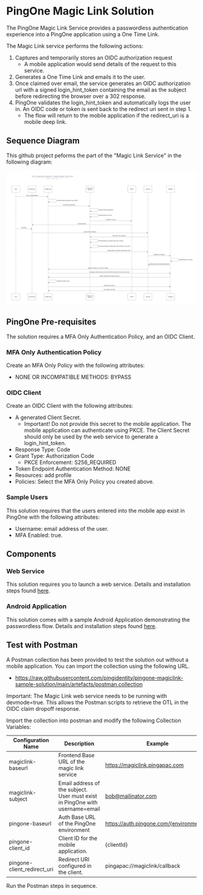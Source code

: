 # PingOne Magic Link Solution

The PingOne Magic Link Service provides a passwordless authentication experience into a PingOne application using a One Time Link.

The Magic Link service performs the following actions:
1. Captures and temporarily stores an OIDC authorization request
   - A mobile application would send details of the request to this service.
2. Generates a One Time Link and emails it to the user.
3. Once claimed over email, the service generates an OIDC authorization url with a signed login_hint_token containing the email as the subject before redirecting the browser over a 302 response.
4. PingOne validates the login_hint_token and automatically logs the user in. An OIDC code or token is sent back to the redirect uri sent in step 1.
   - The flow will return to the mobile application if the redirect_uri is a mobile deep link.

## Sequence Diagram

This github project peforms the part of the "Magic Link Service" in the following diagram:

<img src="artefacts/uml_magiclink.png">

## PingOne Pre-requisites

The solution requires a MFA Only Authentication Policy, and an OIDC Client.

### MFA Only Authentication Policy

Create an MFA Only Policy with the following attributes:
- NONE OR INCOMPATIBLE METHODS: BYPASS

### OIDC Client

Create an OIDC Client with the following attributes:
- A generated Client Secret.
   - Important! Do not provide this secret to the mobile application. The mobile application can authenticate using PKCE. The Client Secret should only be used by the web service to generate a login_hint_token.
- Response Type: Code
- Grant Type: Authorization Code
   - PKCE Enforcement: S256_REQUIRED
- Token Endpoint Authentication Method: NONE
- Resources: add profile
- Policies: Select the MFA Only Policy you created above.

### Sample Users

This solution requires that the users entered into the mobile app exist in PingOne with the following attributes:
- Username: email address of the user.
- MFA Enabled: true.

## Components

### Web Service

This solution requires you to launch a web service. Details and installation steps found [here](web-service).

### Android Application

This solution comes with a sample Android Application demonstrating the passwordless flow. Details and installation steps found [here](mobile-android).


## Test with Postman

A Postman collection has been provided to test the solution out without a mobile application. You can import the collection using the following URL.
- https://raw.githubusercontent.com/pingidentity/pingone-magiclink-sample-solution/main/artefacts/postman.collection

Important: The Magic Link web service needs to be running with devmode=true. This allows the Postman scripts to retrieve the OTL in the OIDC claim dropoff response.

Import the collection into postman and modify the following Collection Variables:

Configuration Name | Description | Example
--- | --- | ---
magiclink-baseurl | Frontend Base URL of the magic link service | https://magiclink.pingapac.com
magiclink-subject | Email address of the subject. User must exist in PingOne with username=email | bob@mailinator.com
pingone-baseurl | Auth Base URL of the PingOne environment | https://auth.pingone.com/{environmentId}
pingone-client_id | Client ID for the mobile application. | {clientId}
pingone-client_redirect_uri | Redirect URI configured in the client. | pingapac://magiclink/callback

Run the Postman steps in sequence.
